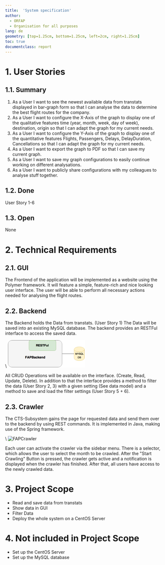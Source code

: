 ```yaml
---
title:  'System specification'
author:
  - ORFAP
  - Organisation for all purposes
lang: de
geometry: [top=1.25cm, bottom=1.25cm, left=2cm, right=1.25cm]
toc: true
documentclass: report
---
```

# 1. User Stories
## 1.1. Summary
1. As a User I want to see the newest available data from transtats displayed in bar-graph form so that I can analyse the data to determine the best flight routes for the company.
2. As a User I want to configure the X-Axis of the graph to display one of the qualitative features time (year, month, week, day of week), destination, origin so that I can adapt the graph for my current needs.
3. As a User I want to configure the Y-Axis of the graph to display one of the quantitative features Flights, Passengers, Delays, DelayDuration, Cancellations so that I can adapt the graph for my current needs.
4. As a User I want to export the graph to PDF so that I can save my current graph.
5. As a User I want to save my graph configurations to easily continue working on different analysations.
6. As a User I want to publicly share configurations with my colleagues to analyse stuff together.

## 1.2. Done
User Story 1-6

## 1.3. Open
None

# 2. Technical Requirements
## 2.1. GUI
The Frontend of the application will be implemented as a website using the Polymer framework. It will feature a simple, feature-rich and nice looking user interface. The user will be able to perform all necessary actions needed for analysing the flight routes.

## 2.2. Backend
The Backend holds the Data from transtats. (User Story 1) The Data will be saved into an existing MySQL database. The backend provides an RESTFul interface to access the saved data.

\ ![FAPBAckend](Images/FAPBAckend.png)

All CRUD Operations will be available on the interface. (Create, Read, Update, Delete). In addition to that the interface provides a method to filter the data (User Story 2, 3) with a given setting (See data model) and a method to save and load the filter settings (User Story 5 + 6).

## 2.3. Crawler
The CTS-Subsystem gains the page for requested data and send them over to the backend by using REST commands. It is implemented in Java, making use of the Spring framework.

\ ![FAPCrawler](Images/FAPCrawler.png)

Each user can activate the crawler via the sidebar menu. There is a selector, which allows the user to select the month to be crawled. After the "Start Crawling" Button is pressed, the crawler gets active and a notification is displayed when the crawler has finished. After that, all users have access to the newly crawled data.

# 3. Project Scope
* Read and save data from transtats
* Show data in GUI
* Filter Data
* Deploy the whole system on a CentOS Server

# 4. Not included in Project Scope
* Set up the CentOS Server
* Set up the MySQL database
